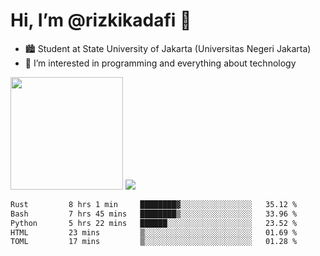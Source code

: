 # Hi, I’m @rizkikadafi 👋
- 🏙 Student at State University of Jakarta (Universitas Negeri Jakarta)
- 👀 I’m interested in programming and everything about technology
<img height="180em" src="https://github-readme-stats.vercel.app/api?username=rizkikadafi&show_icons=true&hide_border=true&&count_private=true&include_all_commits=true" />
<img src="https://github-readme-stats.vercel.app/api/top-langs/?username=rizkikadafi&show_icons=true&hide_border=true&&count_private=true&include_all_commits=true" />

<!--START_SECTION:waka-->

```txt
Rust         8 hrs 1 min     ████████▓░░░░░░░░░░░░░░░░   35.12 %
Bash         7 hrs 45 mins   ████████▒░░░░░░░░░░░░░░░░   33.96 %
Python       5 hrs 22 mins   ██████░░░░░░░░░░░░░░░░░░░   23.52 %
HTML         23 mins         ▒░░░░░░░░░░░░░░░░░░░░░░░░   01.69 %
TOML         17 mins         ▒░░░░░░░░░░░░░░░░░░░░░░░░   01.28 %
```

<!--END_SECTION:waka-->

<!---
rizkikadafi/rizkikadafi is a ✨ special ✨ repository because its `README.md` (this file) appears on your GitHub profile.
You can click the Preview link to take a look at your changes.
--->
